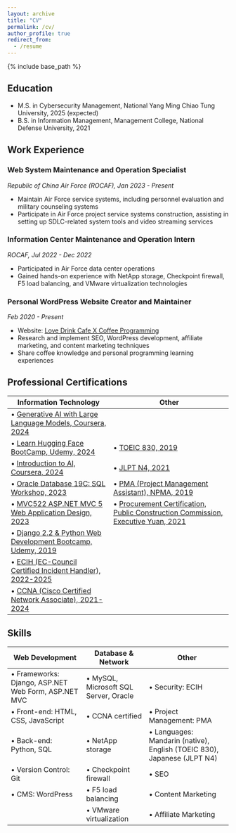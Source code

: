 ```yaml
---
layout: archive
title: "CV"
permalink: /cv/
author_profile: true
redirect_from:
  - /resume
---
```


{% include base_path %}

## Education

- M.S. in Cybersecurity Management, National Yang Ming Chiao Tung University, 2025 (expected)
- B.S. in Information Management, Management College, National Defense University, 2021

## Work Experience

### Web System Maintenance and Operation Specialist
*Republic of China Air Force (ROCAF), Jan 2023 - Present*
- Maintain Air Force service systems, including personnel evaluation and military counseling systems
- Participate in Air Force project service systems construction, assisting in setting up SDLC-related system tools and video streaming services

### Information Center Maintenance and Operation Intern
*ROCAF, Jul 2022 - Dec 2022*
- Participated in Air Force data center operations
- Gained hands-on experience with NetApp storage, Checkpoint firewall, F5 load balancing, and VMware virtualization technologies

### Personal WordPress Website Creator and Maintainer
*Feb 2020 - Present*
- Website: [Love Drink Cafe X Coffee Programming](https://lovedrinkcafe.com)
- Research and implement SEO, WordPress development, affiliate marketing, and content marketing techniques
- Share coffee knowledge and personal programming learning experiences

## Professional Certifications

| Information Technology | Other |
|------------------------|-------|
| • [Generative AI with Large Language Models, Coursera, 2024](https://coursera.org/share/32a3342640ea17246b2a96aa6a3ff9b3) |  |
| • [Learn Hugging Face BootCamp, Udemy, 2024](https://www.udemy.com/certificate/UC-673eadde-0a6b-4883-8c46-03d9804670a0/) | • [TOEIC 830, 2019](https://t3764800.p.clickup-attachments.com/t3764800/2bb2f7e6-ce9f-4d2d-ad6f-a219128ab5aa/Screen%20Shot%202024-07-14%20at%203.23.07%20PM.png?view=open) |
| • [Introduction to AI, Coursera, 2024](https://www.coursera.org/account/accomplishments/certificate/D63RJZRDNGC4) | • [JLPT N4, 2021](https://t3764800.p.clickup-attachments.com/t3764800/96d7469a-0b10-4d85-8d1a-159cb983f33c/image.png?view=open) |
| • [Oracle Database 19C: SQL Workshop, 2023](https://t3764800.p.clickup-attachments.com/t3764800/5b141f1b-a0d5-46ea-9440-3bb29fb1b8a9/oracle-certificate.jpg?view=open) | • [PMA (Project Management Assistant), NPMA, 2019](https://t3764800.p.clickup-attachments.com/t3764800/44a2f1e1-6b0e-4d39-aded-fdb486d04dc8/Screen%20Shot%202024-07-14%20at%203.11.07%20PM.png?view=open) |
| • [MVC522 ASP.NET MVC 5 Web Application Design, 2023](https://t3764800.p.clickup-attachments.com/t3764800/5b141f1b-a0d5-46ea-9440-3bb29fb1b8a9/oracle-certificate.jpg?view=open) | • [Procurement Certification, Public Construction Commission, Executive Yuan, 2021](https://t3764800.p.clickup-attachments.com/t3764800/95e6babd-de9c-4cce-9aa5-7f0e2016cf09/%E6%8E%A1%E8%B3%BC%E8%AD%89%E7%85%A7.jpg?view=open) |
| • [Django 2.2 & Python Web Development Bootcamp, Udemy, 2019](https://www.udemy.com/certificate/UC-DK32X8UO/) | |
| • [ECIH (EC-Council Certified Incident Handler), 2022-2025](https://t3764800.p.clickup-attachments.com/t3764800/5f36874b-8dde-4b33-8c7d-cfe2ea920735/ECC5037842691.jpeg?view=open) | |
| • [CCNA (Cisco Certified Network Associate), 2021-2024](https://t3764800.p.clickup-attachments.com/t3764800/e9c4a176-cf25-458a-9508-340c289b63bc/Cisco%20Certifications.jpeg?view=open) | |

## Skills

| Web Development | Database & Network | Other |
|-----------------|---------------------|-------|
| • Frameworks: Django, ASP.NET Web Form, ASP.NET MVC | • MySQL, Microsoft SQL Server, Oracle | • Security: ECIH |
| • Front-end: HTML, CSS, JavaScript | • CCNA certified | • Project Management: PMA |
| • Back-end: Python, SQL | • NetApp storage | • Languages: Mandarin (native), English (TOEIC 830), Japanese (JLPT N4) |
| • Version Control: Git | • Checkpoint firewall | • SEO |
| • CMS: WordPress | • F5 load balancing | • Content Marketing |
| | • VMware virtualization | • Affiliate Marketing |